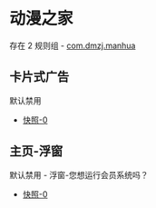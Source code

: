 # 动漫之家

存在 2 规则组 - [com.dmzj.manhua](/src/apps/com.dmzj.manhua.ts)

## 卡片式广告

默认禁用

- [快照-0](https://i.gkd.li/import/13542503)

## 主页-浮窗

默认禁用 - 浮窗-您想运行会员系统吗？

- [快照-0](https://i.gkd.li/import/13542506)
